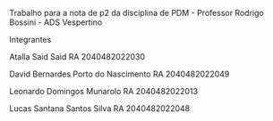 Trabalho para a nota de p2 da disciplina de PDM - Professor Rodrigo Bossini - ADS Vespertino

Integrantes

Atalla Said Said RA 2040482022030

David Bernardes Porto do Nascimento RA 2040482022049

Leonardo Domingos Munarolo RA 2040482022013

Lucas Santana Santos Silva RA 2040482022048
